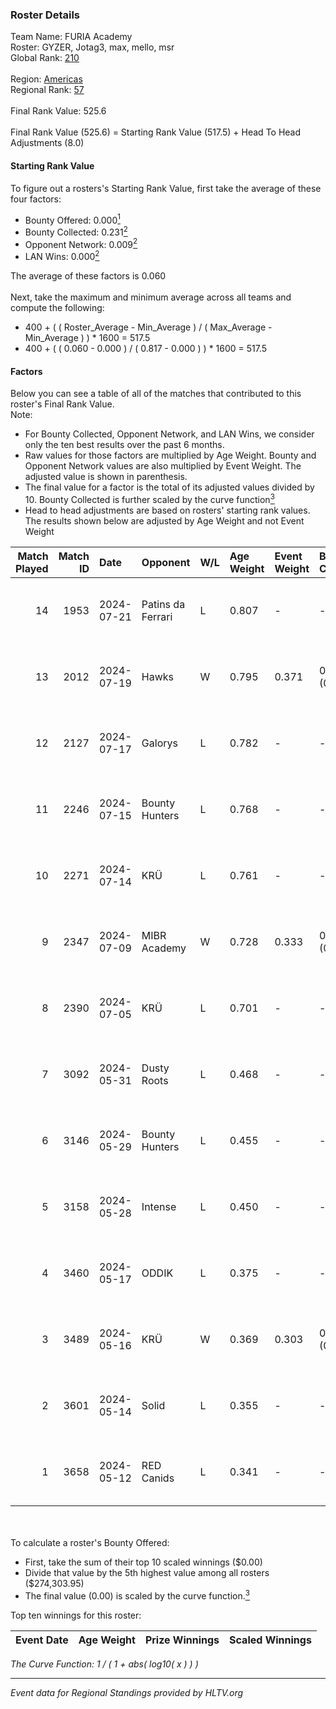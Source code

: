 ### Roster Details<br />
Team Name: FURIA Academy<br />
Roster: GYZER, Jotag3, max, mello, msr<br />
Global Rank: [210](../../standings_global_2024_09_18.md)<br />
<br />
Region: [Americas]( ../../standings_americas_2024_09_18.md)<br />
Regional Rank: [57]( ../../standings_americas_2024_09_18.md)<br />
<br />
Final Rank Value:  525.6<br />
<br />
Final Rank Value (525.6) = Starting Rank Value (517.5) + Head To Head Adjustments (8.0)<br />

#### Starting Rank Value<br />
To figure out a rosters's Starting Rank Value, first take the average of these four factors:<br />
- Bounty Offered: 0.000[<sup>1</sup>](#table2)
- Bounty Collected: 0.231[<sup>2</sup>](#table1)
- Opponent Network: 0.009[<sup>2</sup>](#table1)
- LAN Wins: 0.000[<sup>2</sup>](#table1)

The average of these factors is 0.060<br />
<br />
Next, take the maximum and minimum average across all teams and compute the following:<br />
- 400 + ( ( Roster_Average - Min_Average ) / ( Max_Average - Min_Average ) ) * 1600 = 517.5
- 400 + ( ( 0.060 - 0.000 ) / ( 0.817 - 0.000 ) ) * 1600 = 517.5


#### Factors<br />
Below you can see a table of all of the matches that contributed to this roster's Final Rank Value.<br />
Note:<br />

- For Bounty Collected, Opponent Network, and LAN Wins, we consider only the ten best results over the past 6 months.
- Raw values for those factors are multiplied by Age Weight. Bounty and Opponent Network values are also multiplied by Event Weight. The adjusted value is shown in parenthesis.
- The final value for a factor is the total of its adjusted values divided by 10. Bounty Collected is further scaled by the curve function[<sup>3</sup>](#curveFunction)
- Head to head adjustments are based on rosters' starting rank values. The results shown below are adjusted by Age Weight and not Event Weight
<span id="table1"></span><br />


| Match Played | Match ID | Date       | Opponent          | W/L | Age Weight | Event Weight | Bounty Collected | Opponent Network | LAN Wins  | H2H Adj. | Roster                                   |
| -: | -: | :- | :- | :- | :- | :- | :- | :- | :- | -: | :- |
|           14 |     1953 | 2024-07-21 | Patins da Ferrari | L   | 0.807      | -            | -                | -                | -         |    -6.12 | GYZER, Jotag3, max, mello, msr           |
|           13 |     2012 | 2024-07-19 | Hawks             | W   | 0.795      | 0.371        | 0.009 (0.003)    | 0.036 (0.010)    | 0 (0.000) |    17.22 | GYZER, Jotag3, max, mello, msr           |
|           12 |     2127 | 2024-07-17 | Galorys           | L   | 0.782      | -            | -                | -                | -         |    -4.52 | Bruninho, GYZER, Jotag3, max, mello      |
|           11 |     2246 | 2024-07-15 | Bounty Hunters    | L   | 0.768      | -            | -                | -                | -         |    -2.59 | GYZER, Jotag3, max, mello, souz4h        |
|           10 |     2271 | 2024-07-14 | KRÜ               | L   | 0.761      | -            | -                | -                | -         |    -3.24 | GYZER, Jotag3, max, mello, souz4h        |
|            9 |     2347 | 2024-07-09 | MIBR Academy      | W   | 0.728      | 0.333        | 0.001 (0.000)    | 0.038 (0.009)    | 0 (0.000) |    11.51 | GYZER, Jotag3, max, mello, souz4h        |
|            8 |     2390 | 2024-07-05 | KRÜ               | L   | 0.701      | -            | -                | -                | -         |    -3.13 | GYZER, Jotag3, max, mello, souz4h        |
|            7 |     3092 | 2024-05-31 | Dusty Roots       | L   | 0.468      | -            | -                | -                | -         |    -2.75 | Bruninho, cerolzin, GYZER, Jotag3, mello |
|            6 |     3146 | 2024-05-29 | Bounty Hunters    | L   | 0.455      | -            | -                | -                | -         |    -2.24 | Bruninho, cerolzin, GYZER, Jotag3, mello |
|            5 |     3158 | 2024-05-28 | Intense           | L   | 0.450      | -            | -                | -                | -         |    -3.78 | Bruninho, cerolzin, GYZER, Jotag3, mello |
|            4 |     3460 | 2024-05-17 | ODDIK             | L   | 0.375      | -            | -                | -                | -         |    -0.51 | Bruninho, cerolzin, GYZER, Jotag3, mello |
|            3 |     3489 | 2024-05-16 | KRÜ               | W   | 0.369      | 0.303        | 0.017 (0.002)    | 0.596 (0.067)    | 0 (0.000) |    10.16 | Bruninho, cerolzin, GYZER, Jotag3, mello |
|            2 |     3601 | 2024-05-14 | Solid             | L   | 0.355      | -            | -                | -                | -         |    -1.64 | Bruninho, cerolzin, GYZER, Jotag3, mello |
|            1 |     3658 | 2024-05-12 | RED Canids        | L   | 0.341      | -            | -                | -                | -         |    -0.34 | Bruninho, cerolzin, GYZER, Jotag3, mello |

<br />
<span id="table2"></span><br />
To calculate a roster's Bounty Offered:<br />

- First, take the sum of their top 10 scaled winnings ($0.00)
- Divide that value by the 5th highest value among all rosters ($274,303.95)
- The final value (0.00) is scaled by the curve function.[<sup>3</sup>](#curveFunction)

Top ten winnings for this roster:<br />

| Event Date | Age Weight | Prize Winnings | Scaled Winnings |
| :- | -: | :- | :- |


<span id="curveFunction"></span>_The Curve Function: 1 / ( 1 + abs( log10( x ) ) )_<br />

---
_Event data for Regional Standings provided by HLTV.org_<br />
